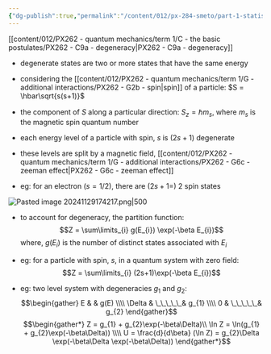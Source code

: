 ```yaml
---
{"dg-publish":true,"permalink":"/content/012/px-284-smeto/part-1-statistical-mechanics/e-single-particle-partition-function/px-284-e4-degeneracy/","noteIcon":"1","created":"2025-08-27T13:14:32.680+01:00","updated":"2024-12-23T22:58:34.000+00:00"}
---
```


[[content/012/PX262 - quantum mechanics/term 1/C - the basic postulates/PX262 - C9a - degeneracy\|PX262 - C9a - degeneracy]]

- degenerate states are two or more states that have the same energy

- considering the [[content/012/PX262 - quantum mechanics/term 1/G - additional interactions/PX262 - G2b - spin\|spin]] of a particle: $S = \hbar\sqrt{s(s+1)}$
- the component of $S$ along a particular direction: $S_{z} = \hbar m_{s}$, where $m_{s}$ is the magnetic spin quantum number
- each energy level of a particle with spin, $s$ is $(2s+1)$ degenerate
- these levels are split by a magnetic field, [[content/012/PX262 - quantum mechanics/term 1/G - additional interactions/PX262 - G6c - zeeman effect\|PX262 - G6c - zeeman effect]]

- eg: for an electron $(s = 1/2)$, there are $(2s+1=)~2$ spin states

![Pasted image 20241129174217.png|500](/img/user/pics/Pasted%20image%2020241129174217.png)

- to account for degeneracy, the partition function:
$$Z = \sum\limits_{i} g(E_{i}) \exp(-\beta E_{i})$$
	where, $g(E_i)$ is the number of distinct states associated with $E_i$ 

- eg: for a particle with spin, $s$, in a quantum system with zero field:
$$Z = \sum\limits_{i} (2s+1)\exp(-\beta E_{i})$$
- eg: two level system with degeneracies $g_1$ and $g_2:$
$$\begin{gather}
E & & g(E) \\\\
\Delta & \_\_\_\_\_& g_{1} \\\\
0 & \_\_\_\_\_& g_{2}
\end{gather}$$
$$\begin{gather*}
	Z = g_{1} + g_{2}\exp(-\beta\Delta)\\
	\ln Z  = \ln(g_{1} +  g_{2}\exp(-\beta\Delta)) \\\\
	U = \frac{d}{d\beta} (\ln Z) = g_{2}\Delta \exp(-\beta\Delta \exp(-\beta\Delta))
\end{gather*}$$
